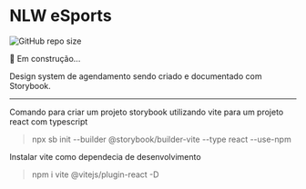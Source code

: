 # NLW eSports 
![GitHub repo size](https://img.shields.io/github/repo-size/DaniloCalegaro/design-system-storybook)

🚀 Em construção...

Design system de agendamento sendo criado e documentado com Storybook.

--------------------------------
Comando para criar um projeto storybook utilizando vite para um projeto react com typescript

> npx sb init --builder @storybook/builder-vite --type react --use-npm

Instalar vite como dependecia de desenvolvimento

> npm i vite @vitejs/plugin-react -D

